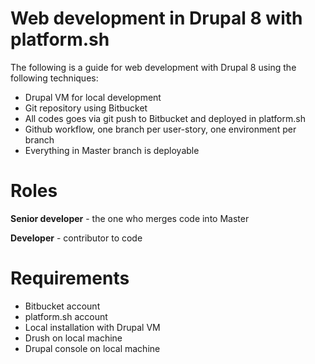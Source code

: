 # Web development in Drupal 8 with platform.sh

The following is a guide for web development with Drupal 8 using the following techniques:

* Drupal VM for local development
* Git repository using Bitbucket
* All codes goes via git push to Bitbucket and deployed in platform.sh
* Github workflow, one branch per user-story, one environment per branch
* Everything in Master branch is deployable

# Roles

**Senior developer** - the one who merges code into Master

**Developer** - contributor to code

# Requirements

* Bitbucket account
* platform.sh account
* Local installation with Drupal VM
* Drush on local machine
* Drupal console on local machine





